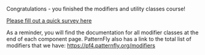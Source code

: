 Congratulations - you finished the modifiers and utility classes course!

[Please fill out a quick survey here](https://redhatdg.co1.qualtrics.com/jfe/form/SV_bIRZRHYJyGsKBSt?Module=htmlcss-module3)

As a reminder, you will find the documentation for all modifier classes at the end of each component page. PatternFly also has a link to the total list of modifiers that we have: 
https://pf4.patternfly.org/modifiers 

